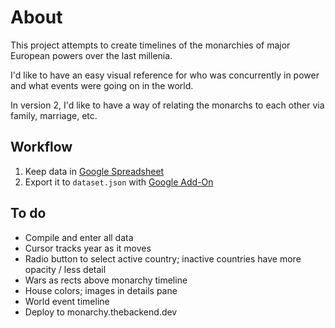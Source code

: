 # About

This project attempts to create timelines of the monarchies of major European powers over the last millenia.

I'd like to have an easy visual reference for who was concurrently in power and what events were going on in the world.

In version 2, I'd like to have a way of relating the monarchs to each other via family, marriage, etc.

## Workflow

1. Keep data in [Google Spreadsheet](https://docs.google.com/spreadsheets/d/1gn-62AWtt5o4PnbMgzs6VUlbykweki1MGnm5nee7zTM/edit?usp=sharing)
2. Export it to `dataset.json` with [Google Add-On](https://chrome.google.com/webstore/detail/export-sheet-data/bfdcopkbamihhchdnjghdknibmcnfplk?hl=en)

## To do

- Compile and enter all data
- Cursor tracks year as it moves
- Radio button to select active country; inactive countries have more opacity / less detail
- Wars as rects above monarchy timeline
- House colors; images in details pane
- World event timeline
- Deploy to monarchy.thebackend.dev
